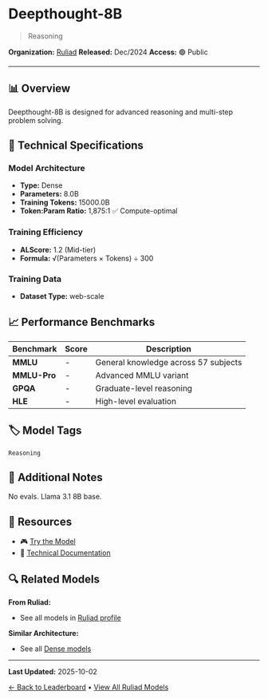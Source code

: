 # Deepthought-8B

> Reasoning

**Organization:** [Ruliad](../../labs/ruliad.md)
**Released:** Dec/2024
**Access:** 🟢 Public

---

## 📊 Overview

Deepthought-8B is designed for advanced reasoning and multi-step problem solving.

## 🔧 Technical Specifications

### Model Architecture
- **Type:** Dense
- **Parameters:** 8.0B
- **Training Tokens:** 15000.0B
- **Token:Param Ratio:** 1,875:1 ✅ Compute-optimal

### Training Efficiency
- **ALScore:** 1.2 (Mid-tier)
- **Formula:** √(Parameters × Tokens) ÷ 300

### Training Data
- **Dataset Type:** web-scale

## 📈 Performance Benchmarks

| Benchmark | Score | Description |
|-----------|-------|-------------|
| **MMLU** | - | General knowledge across 57 subjects |
| **MMLU-Pro** | - | Advanced MMLU variant |
| **GPQA** | - | Graduate-level reasoning |
| **HLE** | - | High-level evaluation |

## 🏷️ Model Tags

`Reasoning`

## 📝 Additional Notes

No evals. Llama 3.1 8B base.

## 🔗 Resources

- 🎮 [Try the Model](https://chat.ruliad.co/)
- 📄 [Technical Documentation](https://huggingface.co/ruliad/deepthought-8b-llama-v0.01-alpha)

## 🔍 Related Models

**From Ruliad:**
- See all models in [Ruliad profile](../../labs/ruliad.md)

**Similar Architecture:**
- See all [Dense models](../../architectures/dense.md)

---

**Last Updated:** 2025-10-02

[← Back to Leaderboard](../../README.md) • [View All Ruliad Models](../../labs/ruliad.md)
